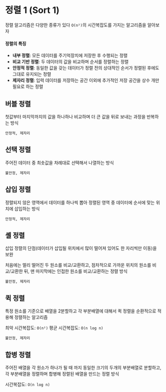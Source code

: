 # 정렬 1 (Sort 1)
정렬 알고리즘은 다양한 종류가 있다 `O(n²)`의 시간복잡도를 가지는 알고리즘을 알아보자

#### 정렬의 특징

- **내부 정렬**: 모든 데이터를 주기억장치에 저장한 후 수행되는 정렬
- **비교 기반 정렬**: 두 데이터의 값을 비교하며 순서를 정렬하는 정렬
- **안정적 정렬**: 동일한 값을 갖는 데이터가 정렬 전의 상대적인 순서가 정렬된 후에도 그대로 유지되는 정렬
- **제자리 정렬**: 입력 데이터를 저장하는 공간 이외에 추가적인 저장 공간을 상수 개만 필요로 하는 정렬

## 버블 정렬

첫값부터 마지막까지의 값을 하나하나 비교하며 더 큰 값을 뒤로 보내는 과정을 반복하는 방식

`안정적, 제자리`

## 선택 정렬

주어진 데이터 중 최솟값을 차례대로 선택해서 나열하는 방식

`불안정, 제자리`

## 삽입 정렬

정렬되지 않은 영역에서 데이터를 하나씩 뽑아 정렬된 영역 중 데이터에 순서에 맞는 위치에 삽입하는 방식

`안정적, 제자리`

## 셸 정렬

삽입 정렬의 단점(데이터가 삽입될 위치에서 많이 떨어져 있어도 한 자리씩만 이동)을 보완

처음에는 멀리 떨어진 두 원소를 비교/교환하고, 점차적으로 가까운 위치의 원소를 비교/교환한 뒤, 맨 마지막에는 인접한 원소를 비교/교환하는 정렬 방식

`불안정, 제자리`

## 퀵 정렬

특정 원소를 기준으로 배열을 2분할하고 각 부분배열에 대해서 퀵 정렬을 순환적으로 적용해 정렬하는 알고리즘

최악 시간복잡도: `O(n²)`
평균 시간복잡도: `O(n log n)`

`불안정, 제자리`

## 합병 정렬

주어진 배열을 각 원소가 하나가 될 때 까지 동일한 크기의 두개의 부분배열로 분할하고, 각 부분배열을 정렬하며 합병해 정렬된 배열을 만드는 정렬 방식

시간복잡도: `O(n log n)`
